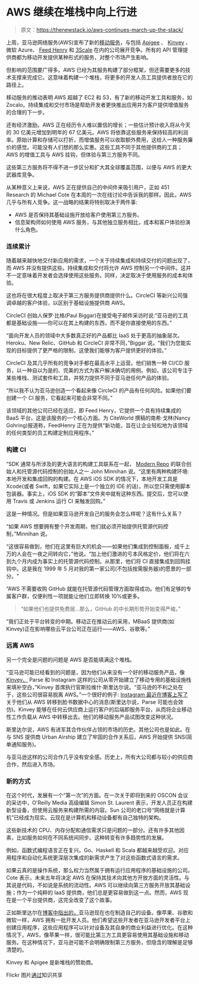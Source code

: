 # AWS 继续在堆栈中向上行进

> 原文：<https://thenewstack.io/aws-continues-march-up-the-stack/>

上周，亚马逊网络服务(AWS)宣布了新的[移动服务](https://thenewstack.io/independent-baas-providers-should-be-worried/)，与包括 [Apigee](http://apigee.com) 、 [Kinvey](http://kinvey.com) 、微软 Azure、 [Feed Henry](http://www.feedhenry.com/) 和 [3Scale](http://www.3scale.net/) 在内的公司展开竞争。所有的 API 管理提供商都为移动开发提供某种形式的服务，对整个市场产生影响。

但影响的范围要广得多。AWS 已经为其服务构建了部分框架，但还需要更多的技术支撑来完成它。这意味着构建一个堆栈，将更多的开发人员工具提供者放在它的路径上。

移动服务的推动表明 AWS 超越了 EC2 和 S3，有了新的移动开发工具和服务，如 Zocalo。持续集成和交付市场是帮助开发者更快推出应用并为客户提供增值服务的合理的下一步。

还有经济激励。AWS 正在经历令人难以置信的增长；一些估计预计收入将从今天的 30 亿美元增加到明年的 67 亿美元。AWS 将依靠这些服务来保持较高的利润率。原始计算和存储可以打折，而增值服务可以收取额外费用，这给人一种服务廉价的感觉。可能没有人们想的那么实惠。这些工具不同于其他提供商的工具；AWS 的增值工具与 AWS 挂钩，但体验与第三方服务不同。

这些第三方服务将不得不进一步区分和扩大其全球覆盖范围，以便与 AWS 的更大武器库竞争。

从某种意义上来说，AWS 正在提供自己的中间件来吸引用户，正如 451 Research 的 Michael Cote 在本周的一次在线讨论中告诉我的那样。因此，AWS 几乎与所有人竞争。这一战略的结果将特别取决于两件事:

*   AWS 是否保持其基础设施开放给客户使用第三方服务。
*   信息架构师如何使用 AWS 服务，与其他独立服务相比，成本和客户体验扮演什么角色。

### 连续累计

随着越来越快地交付新应用的需求，一个关于持续集成和持续交付的问题出现了，而 AWS 并没有提供这些。持续集成和交付将允许 AWS 控制另一个中间件。这并不一定意味着开发者会选择使用这些服务。同样，决定取决于使用服务的成本和体验。

这也将在很大程度上取决于第三方服务提供商提供什么。CircleCI 等新兴公司强调卓越的客户体验，以区别于基础设施提供商 AWS。

CircleCI 创始人保罗·比格(Paul Biggar)在接受电子邮件采访时说:“亚马逊的工具都是基础设施——你可以在其上构建的东西，而不是你直接使用的东西。”

“面向开发人员的领域中大多数真正好的产品都比 IaaS 处于更高的抽象层次。Heroku、New Relic、GitHub 和 CircleCI 非常不同，”Biggar 说。“我们为您能实现的目标提供了更严格的限制，这使我们能够为客户提供更好的体验。”

CircleCI 及其几乎所有的竞争对手都在最高水平上运营。他们销售一种 CI/CD 服务，以一种自以为是的、完美的方式为客户解决确切的用例。例如，该公司专注于某些堆栈、测试套件和工具，并努力提供不同于亚马逊任何产品的体验。

“所以我不认为亚马逊创造一个看起来像 CircleCI 的产品有任何风险。如果他们要创建一个 CI 服务，它看起来可能会非常不同。”

该领域的其他公司已经在适应，即 Feed Henry，它提供一个具有持续集成的 BaaS 平台，这是该服务的一个核心方面。为 CiteWorld 撰稿的南希·戈林(Nancy Gohring)报道称，FeedHenry 正在为提供“新功能，旨在让企业轻松地为该领域的任何类型的员工构建定制应用程序。”

### 构建 CI

“SDK 通常与所涉及的更大语言的构建工具联系在一起， [Modern Repo](http://modernrepo.com/) 的联合创始人和托管源代码控制的创始人之一 John Minnihan 说。“这里有两种构建环境:本地开发和集成回购的构建。在 AWS iOS SDK 的情况下，本地开发工具是 Xcode(或者 Swift，如果它实际上是一个独立的 IDE 的话)，所以您只需使用脚本包装器。事实上，iOS SDK 的“脚本”文件夹中就有这种东西。提交后，您可以使用 Travis 或 Jenkins 运行 CI 来触发回购。”

这是一种情况。但是如果亚马逊开发自己的服务会怎么样呢？这有什么关系？

“如果 AWS 想要拥有整个开发周期，他们就必须开始提供托管源代码控制，”Minnihan 说。

“这很容易做到，他们在这里有巨大的机会——如果他们集成到控制面板，成千上万的人会在一夜之间转向它，”他说。“加上他们激进的亏本风格定价，他们将在六到九个月内成为事实上的托管源代码控制。从那里，他们将 CI 直接集成到回购挂钩中。这是我在 1999 年 5 月对我的第一家公司(不包括按需服务器)的愿景的一部分。"

“AWS 不需要收购 GitHub 就能在托管源代码管理方面取得成功。他们有足够的专属客户群，仅便利性一项就能让他们立即转换 10%或更多。

> “如果他们也提供免费层…那么，GitHub 的中长期形势开始变得严峻。”

“我们正处于平台转变的中期。移动正在推动云的采用，MBaaS 提供商(如 Kinvey)正在影响哪些云平台公司正在运行——AWS、谷歌等。”

### 远离 AWS

另一个完全是问题的问题是 AWS 是否能填满这个堆栈。

“亚马逊可能已经看到的问题是，因为他们从来没有一个好的移动服务产品，像 [Kinvey、](http://kinvey.com) Parse 和 Instagram 这样的公司从零开始建立了移动专用的基础设施栈来填补空白，”Kinvey 首席执行官斯拉维什·斯里达尔说。“亚马逊的不利之处在于，这些公司很容易脱离 AWS。”一个很好的例子: [Instagram 最近在博客上写了](https://instagram-engineering.tumblr.com/post/89992572022/migrating-aws-fb)关于他们从 AWS 转移到脸书数据中心的消息(斯里达尔说，Parse 可能也会效仿)。Kinvey 能够在任何云供应商上运行客户的后端即服务平台，从而将企业移动性工作负载从 AWS 中转移出去。他们的移动服务产品试图改变这种状况。

斯里达尔说，AWS 有进军其合作伙伴占领的市场的历史。其他公司也是如此。在与 SNS 提供商 Urban Airship 建立了牢固的合作关系后，AWS 开始提供 SNS(简单通知服务)。

与亚马逊这样的公司合作几乎没有安全感。历史上，所有大公司都与较小的供应商合作，然后进入市场。

### 新的方式

在这个时代，发展有一个“第一次”的方面。在一次关于即将到来的 OSCON 会议的采访中，O'Reilly Media 高级编辑 Simon St. Laurent 表示，开发人员正在构建新型设备，但使用云服务来构建所需的内容。Sun 公司的老口号“网络就是计算机”已经成为现实。云现在是计算机和移动设备都有自己独特的架构。

这些新技术的 CPU、内存分配和通信需求只是问题的一部分。还有许多其他因素，比如服务如何在不同系统间同步。这种转变有许多趋势性的发展。

例如，函数式编程语言正在复兴。Go、Haskell 和 Scala 都越来越受欢迎。对应用程序和自动化系统更深层次集成的新需求产生了对这些函数式语言的需求。

如果云真的是操作系统，那么权力当然属于拥有运行应用程序的基础设施的公司。Cote 表示，未来五年将决定 AWS 在保持其技术向其他方开放方面的灵活性。与其说是代码，不如说是系统的流动性。AWS 可以继续向第三方服务开放其基础设施；作为一个纯粹的 IaaS 提供商，他们总是更容易做到这一点。然而，AWS 现在是一个平台提供商，这完全改变了这个故事。

正如斯里达尔在[博客中指出的，](http://www.kinvey.com/blog/3862/aws-launches-mobile-services)亚马逊现在也在制造自己的设备。像苹果、谷歌和微软一样，AWS 拥有一批开发人员。他们希望这些开发者在亚马逊开发者平台上创建应用程序，这些应用程序可以针对设备及其自身的商业利益进行优化。在这种情况下，AWS，像苹果一样，很可能比第三方工具更容易使用其基础设施和移动服务。在这种情况下，亚马逊可能不会明确限制第三方服务，但隐含的理解是足够清楚的。

Kinvey 和 Apigee 是新堆栈的赞助商。

Flickr 图片[通过](https://www.flickr.com/photos/neychurluvr/3865895773/sizes/o/)知识共享

<svg xmlns:xlink="http://www.w3.org/1999/xlink" viewBox="0 0 68 31" version="1.1"><title>Group</title> <desc>Created with Sketch.</desc></svg>